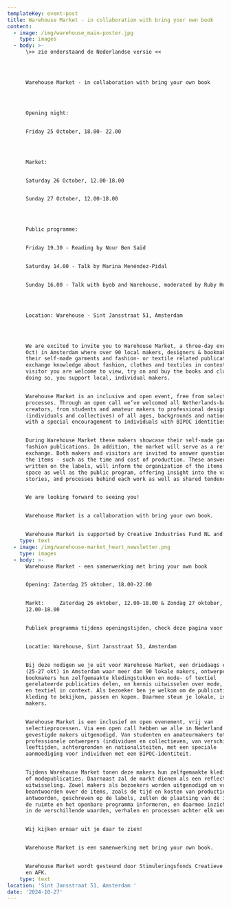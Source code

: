 ```yaml
---
templateKey: event-post
title: Warehouse Market - in collaboration with bring your own book
content:
  - image: /img/warehouse_main-poster.jpg
    type: images
  - body: >-
      \>> zie onderstaand de Nederlandse versie <<




      Warehouse Market - in collaboration with bring your own book




      Opening night: 


      Friday 25 October, 18.00- 22.00




      Market: 


      Saturday 26 October, 12.00-18.00 


      Sunday 27 October, 12.00-18.00




      Public programme:


      Friday 19.30 - Reading by Nour Ben Saïd


      Saturday 14.00 - Talk by Marina Menéndez-Pidal


      Sunday 16.00 - Talk with byob and Warehouse, moderated by Ruby Hoette




      Location: Warehouse - Sint Jansstraat 51, Amsterdam 




      We are excited to invite you to Warehouse Market, a three-day event (25-27
      Oct) in Amsterdam where over 90 local makers, designers & bookmakers share
      their self-made garments and fashion- or textile related publications, and
      exchange knowledge about fashion, clothes and textiles in context. As a
      visitor you are welcome to view, try on and buy the books and clothing. In
      doing so, you support local, individual makers.


      Warehouse Market is an inclusive and open event, free from selection
      processes. Through an open call we’ve welcomed all Netherlands-based
      creators, from students and amateur makers to professional designers
      (individuals and collectives) of all ages, backgrounds and nationalities,
      with a special encouragement to individuals with BIPOC identities. 


      During Warehouse Market these makers showcase their self-made garments or
      fashion publications. In addition, the market will serve as a reflective
      exchange. Both makers and visitors are invited to answer questions about
      the items - such as the time and cost of production. These answers,
      written on the labels, will inform the organization of the items in the
      space as well as the public program, offering insight into the values,
      stories, and processes behind each work as well as shared tendencies.


      We are looking forward to seeing you!


      Warehouse Market is a collaboration with bring your own book.


      Warehouse Market is supported by Creative Industries Fund NL and AFK.
    type: text
  - image: /img/warehouse-market_heart_newsletter.png
    type: images
  - body: >-
      Warehouse Market - een samenwerking met bring your own book


      Opening: Zaterdag 25 oktober, 18.00-22.00


      Markt:     Zaterdag 26 oktober, 12.00-18.00 & Zondag 27 oktober,
      12.00-18.00


      Publiek programma tijdens openingstijden, check deze pagina voor updates.


      Locatie: Warehouse, Sint Jansstraat 51, Amsterdam


      Bij deze nodigen we je uit voor Warehouse Market, een driedaags evenement
      (25-27 okt) in Amsterdam waar meer dan 90 lokale makers, ontwerpers en
      bookmakers hun zelfgemaakte kledingstukken en mode- of textiel
      gerelateerde publicaties delen, en kennis uitwisselen over mode, kleding
      en textiel in context. Als bezoeker ben je welkom om de publicaties en
      kleding te bekijken, passen en kopen. Daarmee steun je lokale, individuele
      makers.


      Warehouse Market is een inclusief en open evenement, vrij van
      selectieprocessen. Via een open call hebben we alle in Nederland
      gevestigde makers uitgenodigd. Van studenten en amateurmakers tot
      professionele ontwerpers (individuen en collectieven, van verschillende
      leeftijden, achtergronden en nationaliteiten, met een speciale
      aanmoediging voor individuen met een BIPOC-identiteit.


      Tijdens Warehouse Market tonen deze makers hun zelfgemaakte kledingstukken
      of modepublicaties. Daarnaast zal de markt dienen als een reflectieve
      uitwisseling. Zowel makers als bezoekers worden uitgenodigd om vragen te
      beantwoorden over de items, zoals de tijd en kosten van productie. Deze
      antwoorden, geschreven op de labels, zullen de plaatsing van de items in
      de ruimte en het openbare programma informeren, en daarmee inzicht bieden
      in de verschillende waarden, verhalen en processen achter elk werk.


      Wij kijken ernaar uit je daar te zien!


      Warehouse Market is een samenwerking met bring your own book.


      Warehouse Market wordt gesteund door Stimuleringsfonds Creatieve Industrie
      en AFK.
    type: text
location: 'Sint Jansstraat 51, Amsterdam '
date: '2024-10-27'
---
```


